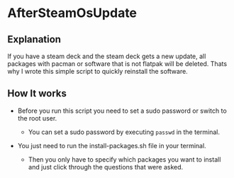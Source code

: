 # AfterSteamOsUpdate


## Explanation

If you have a steam deck and the steam deck gets a new update, all packages with pacman or software that is not flatpak will be deleted.
Thats why I wrote this simple script to quickly reinstall the software.

## How It works
- Before you run this script you need to set a sudo password or switch to the root user.
  - You can set a sudo password by executing ````passwd```` in the terminal.
       
- You just need to run the install-packages.sh file in your terminal.
  - Then you only have to specify which packages you want to install and just click through the questions that were asked.
